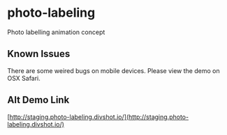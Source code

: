 photo-labeling
==============
Photo labelling animation concept

## Known Issues
There are some weired bugs on mobile devices. Please view the demo on OSX Safari.

## Alt Demo Link
[http://staging.photo-labeling.divshot.io/](http://staging.photo-labeling.divshot.io/)
